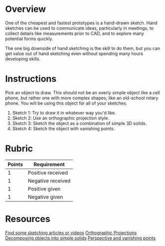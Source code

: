 # Overview
One of the cheapest and fastest prototypes is a hand-drawn sketch. Hand sketches can be used to communicate ideas, particularly in meetings, to collect details like measurements prior to CAD, and to explore many potential forms quickly.

The one big downside of hand sketching is the skill to do them, but you can get value out of hand sketching even without spending many hours developing skills. 

# Instructions
Pick an object to draw. This should not be an overly simple object like a cell phone, but rather one with more complex shapes, like an old-school rotary phone. You will be using this object for all of your sketches.
1. Sketch 1: Try to draw it in whatever way you'd like.
1. Sketch 2: Use an orthographic projection style.
1. Sketch 3: Sketch the object as a combination of simple 3D solids.
1. Sketch 4: Sketch the object with vanishing points.

# Rubric
| Points | Requirement |
| --- | --- |
| 1 | Positive received |
| 1 | Negative received |
| 1 | Positive given |
| 1 | Negative given |

# Resources
[Find some sketching articles or videos]()
[Orthographic Projections]()
[Decomposing objects into simple solids]()
[Perspective and vanishing points]()